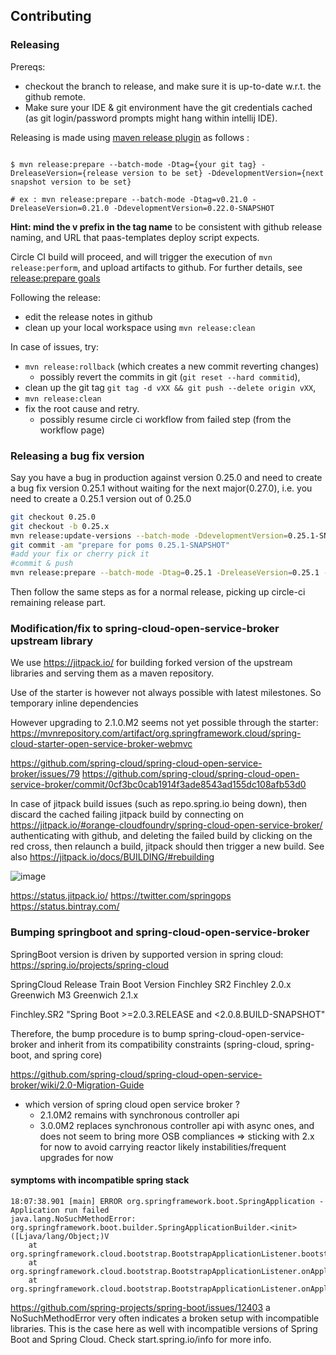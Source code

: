 ## Contributing

### Releasing

Prereqs: 
* checkout the branch to release, and make sure it is up-to-date w.r.t. the github remote. 
* Make sure your IDE & git environment have the git credentials cached (as git login/password prompts might hang within intellij IDE).
 
Releasing is made using [maven release plugin](http://maven.apache.org/maven-release/maven-release-plugin/) as follows :
 
 ```shell
 
 $ mvn release:prepare --batch-mode -Dtag={your git tag} -DreleaseVersion={release version to be set} -DdevelopmentVersion={next snapshot version to be set}
 
 # ex : mvn release:prepare --batch-mode -Dtag=v0.21.0 -DreleaseVersion=0.21.0 -DdevelopmentVersion=0.22.0-SNAPSHOT
 
 ```
 
 **Hint: mind the v prefix in the tag name** to be consistent with github release naming, and URL that paas-templates deploy script expects.
 
 
 Circle CI build will proceed, and will trigger the execution of `mvn release:perform`, and upload artifacts to github. For further details, see [release:prepare goals](http://maven.apache.org/maven-release/maven-release-plugin/prepare-mojo.html)

Following the release:
- edit the release notes in github
- clean up your local workspace using `mvn release:clean`

In case of issues, try:
* `mvn release:rollback` (which creates a new commit reverting changes)
    * possibly revert the commits in git (`git reset --hard commitid`), 
* clean up the git tag `git tag -d vXX && git push --delete origin vXX`, 
* `mvn release:clean`
* fix the root cause and retry.
   * possibly resume circle ci workflow from failed step (from the workflow page)
 
### Releasing a bug fix version

Say you have a bug in production against version 0.25.0 and need to create a bug fix version 0.25.1 without waiting for the next major(0.27.0), i.e. you need to create a 0.25.1 version out of 0.25.0

```sh
git checkout 0.25.0
git checkout -b 0.25.x
mvn release:update-versions --batch-mode -DdevelopmentVersion=0.25.1-SNAPSHOT 
git commit -am "prepare for poms 0.25.1-SNAPSHOT"
#add your fix or cherry pick it
#commit & push
mvn release:prepare --batch-mode -Dtag=0.25.1 -DreleaseVersion=0.25.1 -DdevelopmentVersion=0.25.2-SNAPSHOT
```

Then follow the same steps as for a normal release, picking up circle-ci remaining release part.


### Modification/fix to spring-cloud-open-service-broker upstream library

We use https://jitpack.io/ for building forked version of the upstream libraries and serving them as a maven repository. 

Use of the starter is however not always possible with latest milestones. So temporary inline dependencies 

However upgrading to 2.1.0.M2 seems not yet possible through the starter:
https://mvnrepository.com/artifact/org.springframework.cloud/spring-cloud-starter-open-service-broker-webmvc

https://github.com/spring-cloud/spring-cloud-open-service-broker/issues/79
https://github.com/spring-cloud/spring-cloud-open-service-broker/commit/0cf3bc0cab1914f3ade8543ad155dc108afb53d0

In case of jitpack build issues (such as repo.spring.io being down), then discard the cached failing jitpack build by connecting on https://jitpack.io/#orange-cloudfoundry/spring-cloud-open-service-broker/   authenticating with github, and deleting the failed build by clicking on the red cross, then relaunch a build, jitpack should then trigger a new build. See also https://jitpack.io/docs/BUILDING/#rebuilding

![image](https://user-images.githubusercontent.com/4748380/54263459-25d75200-4571-11e9-91b7-83a4b5e19fa4.png)

https://status.jitpack.io/
https://twitter.com/springops
https://status.bintray.com/

### Bumping springboot and spring-cloud-open-service-broker

SpringBoot version is driven by supported version in spring cloud:  
https://spring.io/projects/spring-cloud

SpringCloud Release Train 	Boot Version
Finchley SR2     Finchley        2.0.x
Greenwich M3     Greenwich       2.1.x

Finchley.SR2	"Spring Boot >=2.0.3.RELEASE and <2.0.8.BUILD-SNAPSHOT"

Therefore, the bump procedure is to bump spring-cloud-open-service-broker and inherit from its compatibility constraints (spring-cloud, spring-boot, and spring core)
 
https://github.com/spring-cloud/spring-cloud-open-service-broker/wiki/2.0-Migration-Guide


- which version of spring cloud open service broker ?
   - 2.1.0M2 remains with synchronous controller api
   - 3.0.0M2 replaces synchronous controller api with async ones, and does not seem to bring more OSB compliances
   => sticking with 2.x for now to avoid carrying reactor likely instabilities/frequent upgrades for now


#### symptoms with incompatible spring stack 

```
18:07:38.901 [main] ERROR org.springframework.boot.SpringApplication - Application run failed
java.lang.NoSuchMethodError: org.springframework.boot.builder.SpringApplicationBuilder.<init>([Ljava/lang/Object;)V
	at org.springframework.cloud.bootstrap.BootstrapApplicationListener.bootstrapServiceContext(BootstrapApplicationListener.java:161)
	at org.springframework.cloud.bootstrap.BootstrapApplicationListener.onApplicationEvent(BootstrapApplicationListener.java:102)
	at org.springframework.cloud.bootstrap.BootstrapApplicationListener.onApplicationEvent(BootstrapApplicationListener.java:68)
```

https://github.com/spring-projects/spring-boot/issues/12403
 a NoSuchMethodError very often indicates a broken setup with incompatible libraries. This is the case here as well with incompatible versions of Spring Boot and Spring Cloud. Check start.spring.io/info for more info.
